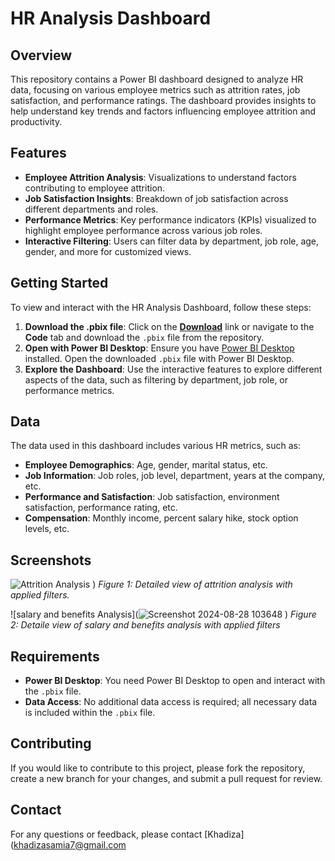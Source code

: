 # HR Analysis Dashboard

## Overview

This repository contains a Power BI dashboard designed to analyze HR data, focusing on various employee metrics such as attrition rates, job satisfaction, and performance ratings. The dashboard provides insights to help understand key trends and factors influencing employee attrition and productivity.

## Features

- **Employee Attrition Analysis**: Visualizations to understand factors contributing to employee attrition.
- **Job Satisfaction Insights**: Breakdown of job satisfaction across different departments and roles.
- **Performance Metrics**: Key performance indicators (KPIs) visualized to highlight employee performance across various job roles.
- **Interactive Filtering**: Users can filter data by department, job role, age, gender, and more for customized views.

## Getting Started

To view and interact with the HR Analysis Dashboard, follow these steps:

1. **Download the .pbix file**: Click on the [**Download**](./HR-Analysis-Dashboard.pbix) link or navigate to the **Code** tab and download the `.pbix` file from the repository.
2. **Open with Power BI Desktop**: Ensure you have [Power BI Desktop](https://powerbi.microsoft.com/desktop/) installed. Open the downloaded `.pbix` file with Power BI Desktop.
3. **Explore the Dashboard**: Use the interactive features to explore different aspects of the data, such as filtering by department, job role, or performance metrics.

## Data

The data used in this dashboard includes various HR metrics, such as:

- **Employee Demographics**: Age, gender, marital status, etc.
- **Job Information**: Job roles, job level, department, years at the company, etc.
- **Performance and Satisfaction**: Job satisfaction, environment satisfaction, performance rating, etc.
- **Compensation**: Monthly income, percent salary hike, stock option levels, etc.

## Screenshots


![Attrition Analysis](https://github.com/user-attachments/assets/dfe57322-5811-4d6d-af2b-bb478f999be1)
)
*Figure 1: Detailed view of attrition analysis with applied filters.*


![salary and benefits Analysis](![Screenshot 2024-08-28 103648](https://github.com/user-attachments/assets/6f132537-9b89-41d9-8870-7043909b207e)
)
*Figure 2: Detaile view of salary and benefits analysis with applied filters*

## Requirements

- **Power BI Desktop**: You need Power BI Desktop to open and interact with the `.pbix` file.
- **Data Access**: No additional data access is required; all necessary data is included within the `.pbix` file.

## Contributing

If you would like to contribute to this project, please fork the repository, create a new branch for your changes, and submit a pull request for review.


## Contact

For any questions or feedback, please contact [Khadiza](khadizasamia7@gmail.com


